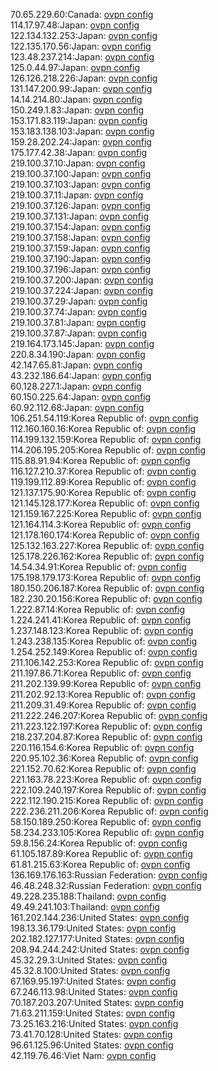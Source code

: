 70.65.229.60:Canada: [ovpn config](vpn/70_65_229_60.ovpn)  
114.17.97.48:Japan: [ovpn config](vpn/114_17_97_48.ovpn)  
122.134.132.253:Japan: [ovpn config](vpn/122_134_132_253.ovpn)  
122.135.170.56:Japan: [ovpn config](vpn/122_135_170_56.ovpn)  
123.48.237.214:Japan: [ovpn config](vpn/123_48_237_214.ovpn)  
125.0.44.97:Japan: [ovpn config](vpn/125_0_44_97.ovpn)  
126.126.218.226:Japan: [ovpn config](vpn/126_126_218_226.ovpn)  
131.147.200.99:Japan: [ovpn config](vpn/131_147_200_99.ovpn)  
14.14.214.80:Japan: [ovpn config](vpn/14_14_214_80.ovpn)  
150.249.1.83:Japan: [ovpn config](vpn/150_249_1_83.ovpn)  
153.171.83.119:Japan: [ovpn config](vpn/153_171_83_119.ovpn)  
153.183.138.103:Japan: [ovpn config](vpn/153_183_138_103.ovpn)  
159.28.202.24:Japan: [ovpn config](vpn/159_28_202_24.ovpn)  
175.177.42.38:Japan: [ovpn config](vpn/175_177_42_38.ovpn)  
219.100.37.10:Japan: [ovpn config](vpn/219_100_37_10.ovpn)  
219.100.37.100:Japan: [ovpn config](vpn/219_100_37_100.ovpn)  
219.100.37.103:Japan: [ovpn config](vpn/219_100_37_103.ovpn)  
219.100.37.11:Japan: [ovpn config](vpn/219_100_37_11.ovpn)  
219.100.37.126:Japan: [ovpn config](vpn/219_100_37_126.ovpn)  
219.100.37.131:Japan: [ovpn config](vpn/219_100_37_131.ovpn)  
219.100.37.154:Japan: [ovpn config](vpn/219_100_37_154.ovpn)  
219.100.37.158:Japan: [ovpn config](vpn/219_100_37_158.ovpn)  
219.100.37.159:Japan: [ovpn config](vpn/219_100_37_159.ovpn)  
219.100.37.190:Japan: [ovpn config](vpn/219_100_37_190.ovpn)  
219.100.37.196:Japan: [ovpn config](vpn/219_100_37_196.ovpn)  
219.100.37.200:Japan: [ovpn config](vpn/219_100_37_200.ovpn)  
219.100.37.224:Japan: [ovpn config](vpn/219_100_37_224.ovpn)  
219.100.37.29:Japan: [ovpn config](vpn/219_100_37_29.ovpn)  
219.100.37.74:Japan: [ovpn config](vpn/219_100_37_74.ovpn)  
219.100.37.81:Japan: [ovpn config](vpn/219_100_37_81.ovpn)  
219.100.37.87:Japan: [ovpn config](vpn/219_100_37_87.ovpn)  
219.164.173.145:Japan: [ovpn config](vpn/219_164_173_145.ovpn)  
220.8.34.190:Japan: [ovpn config](vpn/220_8_34_190.ovpn)  
42.147.65.81:Japan: [ovpn config](vpn/42_147_65_81.ovpn)  
43.232.186.64:Japan: [ovpn config](vpn/43_232_186_64.ovpn)  
60.128.227.1:Japan: [ovpn config](vpn/60_128_227_1.ovpn)  
60.150.225.64:Japan: [ovpn config](vpn/60_150_225_64.ovpn)  
60.92.112.68:Japan: [ovpn config](vpn/60_92_112_68.ovpn)  
106.251.54.119:Korea Republic of: [ovpn config](vpn/106_251_54_119.ovpn)  
112.160.160.16:Korea Republic of: [ovpn config](vpn/112_160_160_16.ovpn)  
114.199.132.159:Korea Republic of: [ovpn config](vpn/114_199_132_159.ovpn)  
114.206.195.205:Korea Republic of: [ovpn config](vpn/114_206_195_205.ovpn)  
115.88.91.94:Korea Republic of: [ovpn config](vpn/115_88_91_94.ovpn)  
116.127.210.37:Korea Republic of: [ovpn config](vpn/116_127_210_37.ovpn)  
119.199.112.89:Korea Republic of: [ovpn config](vpn/119_199_112_89.ovpn)  
121.137.175.90:Korea Republic of: [ovpn config](vpn/121_137_175_90.ovpn)  
121.145.128.177:Korea Republic of: [ovpn config](vpn/121_145_128_177.ovpn)  
121.159.167.225:Korea Republic of: [ovpn config](vpn/121_159_167_225.ovpn)  
121.164.114.3:Korea Republic of: [ovpn config](vpn/121_164_114_3.ovpn)  
121.178.160.174:Korea Republic of: [ovpn config](vpn/121_178_160_174.ovpn)  
125.132.163.227:Korea Republic of: [ovpn config](vpn/125_132_163_227.ovpn)  
125.178.226.162:Korea Republic of: [ovpn config](vpn/125_178_226_162.ovpn)  
14.54.34.91:Korea Republic of: [ovpn config](vpn/14_54_34_91.ovpn)  
175.198.179.173:Korea Republic of: [ovpn config](vpn/175_198_179_173.ovpn)  
180.150.206.187:Korea Republic of: [ovpn config](vpn/180_150_206_187.ovpn)  
182.230.20.156:Korea Republic of: [ovpn config](vpn/182_230_20_156.ovpn)  
1.222.87.14:Korea Republic of: [ovpn config](vpn/1_222_87_14.ovpn)  
1.224.241.41:Korea Republic of: [ovpn config](vpn/1_224_241_41.ovpn)  
1.237.148.123:Korea Republic of: [ovpn config](vpn/1_237_148_123.ovpn)  
1.243.238.135:Korea Republic of: [ovpn config](vpn/1_243_238_135.ovpn)  
1.254.252.149:Korea Republic of: [ovpn config](vpn/1_254_252_149.ovpn)  
211.106.142.253:Korea Republic of: [ovpn config](vpn/211_106_142_253.ovpn)  
211.197.86.71:Korea Republic of: [ovpn config](vpn/211_197_86_71.ovpn)  
211.202.139.99:Korea Republic of: [ovpn config](vpn/211_202_139_99.ovpn)  
211.202.92.13:Korea Republic of: [ovpn config](vpn/211_202_92_13.ovpn)  
211.209.31.49:Korea Republic of: [ovpn config](vpn/211_209_31_49.ovpn)  
211.222.246.207:Korea Republic of: [ovpn config](vpn/211_222_246_207.ovpn)  
211.223.122.197:Korea Republic of: [ovpn config](vpn/211_223_122_197.ovpn)  
218.237.204.87:Korea Republic of: [ovpn config](vpn/218_237_204_87.ovpn)  
220.116.154.6:Korea Republic of: [ovpn config](vpn/220_116_154_6.ovpn)  
220.95.102.36:Korea Republic of: [ovpn config](vpn/220_95_102_36.ovpn)  
221.152.70.62:Korea Republic of: [ovpn config](vpn/221_152_70_62.ovpn)  
221.163.78.223:Korea Republic of: [ovpn config](vpn/221_163_78_223.ovpn)  
222.109.240.197:Korea Republic of: [ovpn config](vpn/222_109_240_197.ovpn)  
222.112.190.215:Korea Republic of: [ovpn config](vpn/222_112_190_215.ovpn)  
222.236.211.206:Korea Republic of: [ovpn config](vpn/222_236_211_206.ovpn)  
58.150.189.250:Korea Republic of: [ovpn config](vpn/58_150_189_250.ovpn)  
58.234.233.105:Korea Republic of: [ovpn config](vpn/58_234_233_105.ovpn)  
59.8.156.24:Korea Republic of: [ovpn config](vpn/59_8_156_24.ovpn)  
61.105.187.89:Korea Republic of: [ovpn config](vpn/61_105_187_89.ovpn)  
61.81.215.63:Korea Republic of: [ovpn config](vpn/61_81_215_63.ovpn)  
136.169.176.163:Russian Federation: [ovpn config](vpn/136_169_176_163.ovpn)  
46.48.248.32:Russian Federation: [ovpn config](vpn/46_48_248_32.ovpn)  
49.228.235.188:Thailand: [ovpn config](vpn/49_228_235_188.ovpn)  
49.49.241.103:Thailand: [ovpn config](vpn/49_49_241_103.ovpn)  
161.202.144.236:United States: [ovpn config](vpn/161_202_144_236.ovpn)  
198.13.36.179:United States: [ovpn config](vpn/198_13_36_179.ovpn)  
202.182.127.177:United States: [ovpn config](vpn/202_182_127_177.ovpn)  
208.94.244.242:United States: [ovpn config](vpn/208_94_244_242.ovpn)  
45.32.29.3:United States: [ovpn config](vpn/45_32_29_3.ovpn)  
45.32.8.100:United States: [ovpn config](vpn/45_32_8_100.ovpn)  
67.169.95.197:United States: [ovpn config](vpn/67_169_95_197.ovpn)  
67.246.113.98:United States: [ovpn config](vpn/67_246_113_98.ovpn)  
70.187.203.207:United States: [ovpn config](vpn/70_187_203_207.ovpn)  
71.63.211.159:United States: [ovpn config](vpn/71_63_211_159.ovpn)  
73.25.163.216:United States: [ovpn config](vpn/73_25_163_216.ovpn)  
73.41.70.128:United States: [ovpn config](vpn/73_41_70_128.ovpn)  
96.61.125.96:United States: [ovpn config](vpn/96_61_125_96.ovpn)  
42.119.76.46:Viet Nam: [ovpn config](vpn/42_119_76_46.ovpn)  
